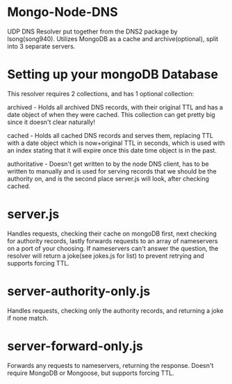 # Mongo-Node-DNS

UDP DNS Resolver put together from the DNS2 package by lsong(song940).
Utilizes MongoDB as a cache and archive(optional), split into 3 separate servers.

# Setting up your mongoDB Database

This resolver requires 2 collections, and has 1 optional collection:

archived - Holds all archived DNS records, with their original TTL and has a date object of when they were cached. This collection can get pretty big since it doesn't clear naturally!

cached - Holds all cached DNS records and serves them, replacing TTL with a date object which is now+original TTL in seconds, which is used with an index stating that it will expire once this date time object is in the past.

authoritative - Doesn't get written to by the node DNS client, has to be written to manually and is used for serving records that we should be the authority on, and is the second place server.js will look, after checking cached.

# server.js

Handles requests, checking their cache on mongoDB first, next checking for authority records, lastly forwards requests to an array of nameservers on a port of your choosing. If nameservers can't answer the question, the resolver will return a joke(see jokes.js for list) to prevent retrying and supports forcing TTL.

# server-authority-only.js

Handles requests, checking only the authority records, and returning a joke if none match.

# server-forward-only.js

Forwards any requests to nameservers, returning the response. Doesn't require MongoDB or Mongoose, but supports forcing TTL.
